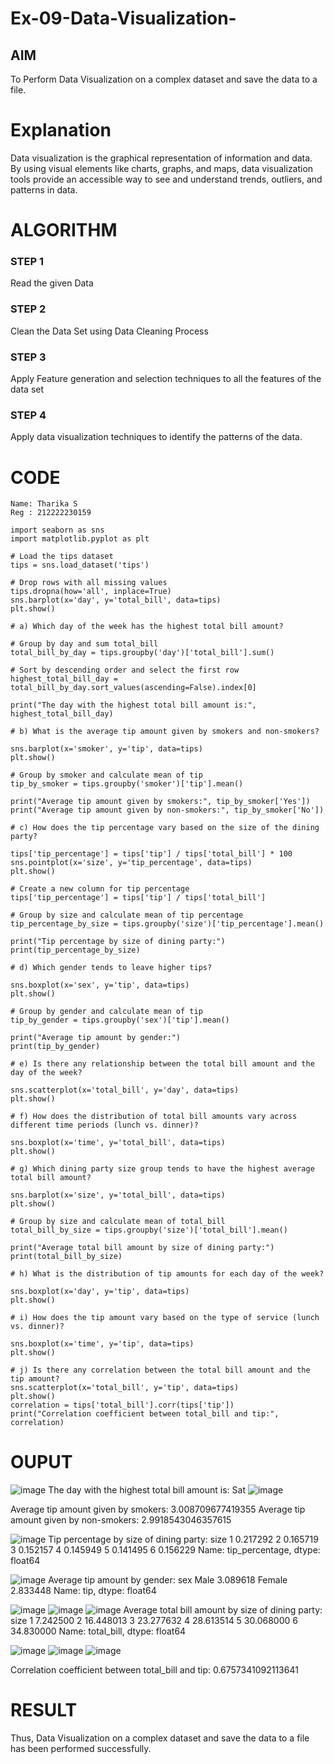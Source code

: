 # Ex-09-Data-Visualization-

## AIM
To Perform Data Visualization on a complex dataset and save the data to a file. 

# Explanation
Data visualization is the graphical representation of information and data. By using visual elements like charts, graphs, and maps, data visualization tools provide an accessible way to see and understand trends, outliers, and patterns in data.

# ALGORITHM
### STEP 1
Read the given Data
### STEP 2
Clean the Data Set using Data Cleaning Process
### STEP 3
Apply Feature generation and selection techniques to all the features of the data set
### STEP 4
Apply data visualization techniques to identify the patterns of the data.


# CODE
```
Name: Tharika S
Reg : 212222230159

import seaborn as sns
import matplotlib.pyplot as plt

# Load the tips dataset
tips = sns.load_dataset('tips')

# Drop rows with all missing values
tips.dropna(how='all', inplace=True)
sns.barplot(x='day', y='total_bill', data=tips)
plt.show()

# a) Which day of the week has the highest total bill amount?

# Group by day and sum total_bill
total_bill_by_day = tips.groupby('day')['total_bill'].sum()

# Sort by descending order and select the first row
highest_total_bill_day = total_bill_by_day.sort_values(ascending=False).index[0]

print("The day with the highest total bill amount is:", highest_total_bill_day)

# b) What is the average tip amount given by smokers and non-smokers?

sns.barplot(x='smoker', y='tip', data=tips)
plt.show()

# Group by smoker and calculate mean of tip
tip_by_smoker = tips.groupby('smoker')['tip'].mean()

print("Average tip amount given by smokers:", tip_by_smoker['Yes'])
print("Average tip amount given by non-smokers:", tip_by_smoker['No'])

# c) How does the tip percentage vary based on the size of the dining party?

tips['tip_percentage'] = tips['tip'] / tips['total_bill'] * 100
sns.pointplot(x='size', y='tip_percentage', data=tips)
plt.show()

# Create a new column for tip percentage
tips['tip_percentage'] = tips['tip'] / tips['total_bill']

# Group by size and calculate mean of tip percentage
tip_percentage_by_size = tips.groupby('size')['tip_percentage'].mean()

print("Tip percentage by size of dining party:")
print(tip_percentage_by_size)

# d) Which gender tends to leave higher tips?

sns.boxplot(x='sex', y='tip', data=tips)
plt.show()

# Group by gender and calculate mean of tip
tip_by_gender = tips.groupby('sex')['tip'].mean()

print("Average tip amount by gender:")
print(tip_by_gender)

# e) Is there any relationship between the total bill amount and the day of the week?

sns.scatterplot(x='total_bill', y='day', data=tips)
plt.show()

# f) How does the distribution of total bill amounts vary across different time periods (lunch vs. dinner)?

sns.boxplot(x='time', y='total_bill', data=tips)
plt.show()

# g) Which dining party size group tends to have the highest average total bill amount?

sns.barplot(x='size', y='total_bill', data=tips)
plt.show()

# Group by size and calculate mean of total_bill
total_bill_by_size = tips.groupby('size')['total_bill'].mean()

print("Average total bill amount by size of dining party:")
print(total_bill_by_size)

# h) What is the distribution of tip amounts for each day of the week?

sns.boxplot(x='day', y='tip', data=tips)
plt.show()

# i) How does the tip amount vary based on the type of service (lunch vs. dinner)?

sns.boxplot(x='time', y='tip', data=tips)
plt.show()

# j) Is there any correlation between the total bill amount and the tip amount?
sns.scatterplot(x='total_bill', y='tip', data=tips)
plt.show()
correlation = tips['total_bill'].corr(tips['tip'])
print("Correlation coefficient between total_bill and tip:", correlation)
```

# OUPUT
![image](https://github.com/harinidq/Ex-08-Data-Visualization_1/assets/113497680/e9d8baee-81c1-4328-9c38-bb7a15aa6d4a)
The day with the highest total bill amount is: Sat
![image](https://github.com/harinidq/Ex-08-Data-Visualization_1/assets/113497680/ee2b688a-bb0f-4d23-b7bb-a77fc3c0f59b)

Average tip amount given by smokers: 3.008709677419355 Average tip amount given by non-smokers: 2.9918543046357615

![image](https://github.com/harinidq/Ex-08-Data-Visualization_1/assets/113497680/1d9b428f-9995-40f3-bf41-1fd95ae2f7e5)
Tip percentage by size of dining party: size 1 0.217292 2 0.165719 3 0.152157 4 0.145949 5 0.141495 6 0.156229 Name: tip_percentage, dtype: float64

![image](https://github.com/harinidq/Ex-08-Data-Visualization_1/assets/113497680/7dc9d8c6-f899-441e-8dd4-b06cc801857c)
Average tip amount by gender: sex Male 3.089618 Female 2.833448 Name: tip, dtype: float64

![image](https://github.com/harinidq/Ex-08-Data-Visualization_1/assets/113497680/14e79e3d-f196-44f9-a3ce-1bc6a9db201c)
![image](https://github.com/harinidq/Ex-08-Data-Visualization_1/assets/113497680/06821995-44ea-4e7c-98c7-4e2e7d6936c9)
![image](https://github.com/harinidq/Ex-08-Data-Visualization_1/assets/113497680/c05e3bff-a7b7-45cf-adc3-0a66602f6b99)
Average total bill amount by size of dining party: size 1 7.242500 2 16.448013 3 23.277632 4 28.613514 5 30.068000 6 34.830000 Name: total_bill, dtype: float64

![image](https://github.com/harinidq/Ex-08-Data-Visualization_1/assets/113497680/30abc00c-cade-4f0b-b964-5b64d4470840)
![image](https://github.com/harinidq/Ex-08-Data-Visualization_1/assets/113497680/47809a72-79c2-49a0-b4fc-93dcb0dc5256)
![image](https://github.com/harinidq/Ex-08-Data-Visualization_1/assets/113497680/5df480ca-4a95-4d28-8acf-49e2443c173e)

Correlation coefficient between total_bill and tip: 0.6757341092113641

# RESULT
Thus, Data Visualization on a complex dataset and save the data to a file has been performed successfully.
